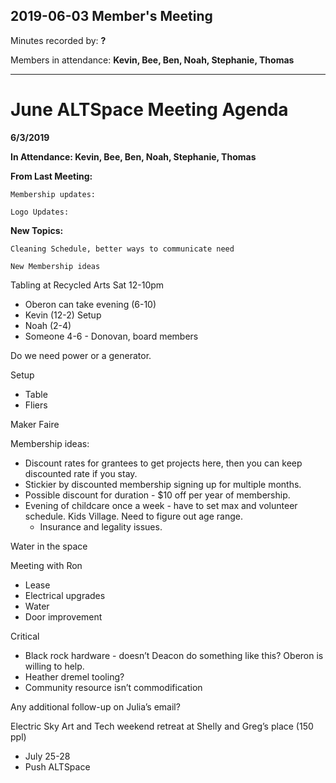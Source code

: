 ## 2019-06-03 Member's Meeting

Minutes recorded by: **?**

Members in attendance: **Kevin, Bee, Ben, Noah, Stephanie, Thomas**

---

# June ALTSpace Meeting Agenda

**6/3/2019** 

**In Attendance: Kevin, Bee, Ben, Noah, Stephanie, Thomas**

**From Last Meeting:**

	Membership updates:
  
	Logo Updates:
  
**New Topics:**

	Cleaning Schedule, better ways to communicate need
  
	New Membership ideas
	
Tabling at Recycled Arts Sat 12-10pm
* Oberon can take evening (6-10)
* Kevin (12-2) Setup
* Noah (2-4)
* Someone 4-6 - Donovan, board members

Do we need power or a generator. 

Setup
* Table
* Fliers

Maker Faire

Membership ideas:
* Discount rates for grantees to get projects here, then you can keep discounted rate if you stay.
* Stickier by discounted membership signing up for multiple months.
* Possible discount for duration - $10 off per year of membership.
* Evening of childcare once a week - have to set max and volunteer schedule. Kids Village. Need to figure out age range.
  * Insurance and legality issues.

Water in the space

Meeting with Ron
* Lease
* Electrical upgrades
* Water
* Door improvement

Critical
* Black rock hardware - doesn’t Deacon do something like this? Oberon is willing to help.
* Heather dremel tooling?
* Community resource isn’t commodification

Any additional follow-up on Julia’s email?

Electric Sky Art and Tech weekend retreat at Shelly and Greg’s place (150 ppl)
* July 25-28
* Push ALTSpace
